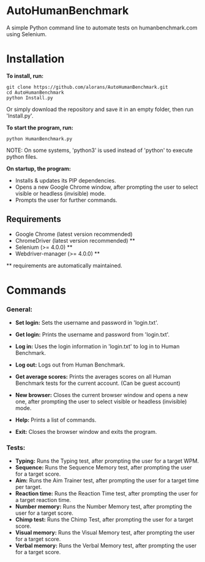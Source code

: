 # AutoHumanBenchmark

A simple Python command line to automate tests on humanbenchmark.com using Selenium.

# Installation

**To install, run:**

    git clone https://github.com/alorans/AutoHumanBenchmark.git
    cd AutoHumanBenchmark
    python Install.py

Or simply download the repository and save it in an empty folder, then run 'Install.py'.

**To start the program, run:**

    python HumanBenchmark.py

NOTE: On some systems, 'python3' is used instead of 'python' to execute python files.

**On startup, the program:**
- Installs & updates its PIP dependencies.
- Opens a new Google Chrome window, after prompting the user to select visible or headless (invisible) mode.
- Prompts the user for further commands.

## Requirements
- Google Chrome (latest version recommended)
- ChromeDriver (latest version recommended) **
- Selenium (>= 4.0.0) **
- Webdriver-manager (>= 4.0.0) **

** requirements are automatically maintained.

# Commands

### General:

- **Set login:** Sets the username and password in 'login.txt'.
- **Get login:** Prints the username and password from 'login.txt'.
- **Log in:** Uses the login information in 'login.txt' to log in to Human Benchmark.
- **Log out:** Logs out from Human Benchmark.


- **Get average scores:** Prints the averages scores on all Human Benchmark tests for the current account. (Can be guest account)
- **New browser:** Closes the current browser window and opens a new one, after prompting the user to select visible or headless (invisible) mode.


- **Help:** Prints a list of commands.
- **Exit:** Closes the browser window and exits the program.

### Tests:

- **Typing:** Runs the Typing test, after prompting the user for a target WPM.
- **Sequence:** Runs the Sequence Memory test, after prompting the user for a target score.
- **Aim:** Runs the Aim Trainer test, after prompting the user for a target time per target.
- **Reaction time:** Runs the Reaction Time test, after prompting the user for a target reaction time.
- **Number memory:** Runs the Number Memory test, after prompting the user for a target score.
- **Chimp test:** Runs the Chimp Test, after prompting the user for a target score.
- **Visual memory:** Runs the Visual Memory test, after prompting the user for a target score.
- **Verbal memory:** Runs the Verbal Memory test, after prompting the user for a target score.